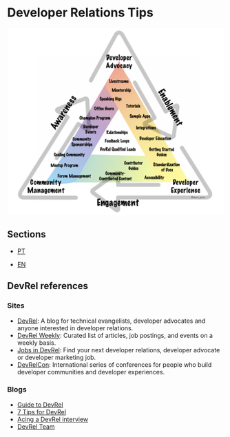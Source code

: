 # Developer Relations Tips

![3-Functions-of-Developer-Relations.png](/docs/img/3-Functions-of-Developer-Relations.png)

## Sections

- [PT](https://github.com/GuillaumeFalourd/developers-tips-and-tricks-resources/tips-and-tricks/developer-relations/PT)

- [EN](https://github.com/GuillaumeFalourd/developers-tips-and-tricks-resources/tips-and-tricks/developer-relations/EN)

## DevRel references

### Sites

- [DevRel](https://devrel.net/): A blog for technical evangelists, developer advocates and anyone interested in developer relations.
- [DevRel Weekly](https://devrelweekly.com/): Curated list of articles, job postings, and events on a weekly basis.
- [Jobs in DevRel](https://jobsindevrel.com): Find your next developer relations, developer advocate or developer marketing job.
- [DevRelCon](https://www.devrelcon.net/): International series of conferences for people who build developer communities and developer experiences.

### Blogs

- [Guide to DevRel](https://hackernoon.com/a-freshers-guide-to-devrel-10f0d814111e)
- [7 Tips for DevRel](https://dev.to/dabit3/7-tips-for-breaking-into-devrel-7jk)
- [Acing a DevRel interview](https://thagomizer.com/blog/2019/10/11/acing-the-devrel-interview.html)
- [DevRel Team](https://www.stephaniemorillo.co/post/content-strategy-for-devrel-teams-a-primer)
